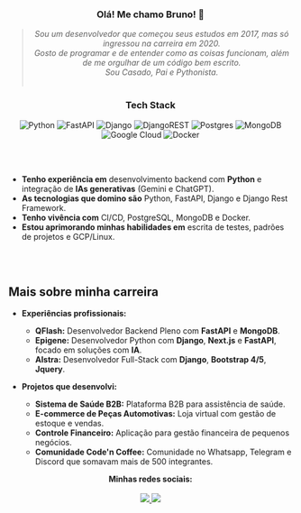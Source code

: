 <div align="center"> 
  
### Olá! Me chamo Bruno! 👋

<blockquote>
  <p><i>
Sou um desenvolvedor que começou seus estudos em 2017, mas só ingressou na carreira em 2020.</br>
Gosto de programar e de entender como as coisas funcionam, além de me orgulhar de um código bem escrito.</br>
Sou Casado, Pai e Pythonista.</br></br>
  </i></p>
</blockquote>

### Tech Stack

![Python](https://img.shields.io/badge/Python-3776AB?logo=python&logoColor=white)
![FastAPI](https://img.shields.io/badge/FastAPI-009688?logo=fastapi&logoColor=white)
![Django](https://img.shields.io/badge/Django-092E20?logo=django&logoColor=white)
![DjangoREST](https://img.shields.io/badge/Django-REST-ff1709?logo=django&logoColor=white)
![Postgres](https://img.shields.io/badge/PostgreSQL-316192?logo=postgresql&logoColor=white)
![MongoDB](https://img.shields.io/badge/MongoDB-4EA94B?logo=mongodb&logoColor=white)
![Google Cloud](https://img.shields.io/badge/Google_Cloud-4285F4?logo=google-cloud&logoColor=white)
![Docker](https://img.shields.io/badge/Docker-2496ED?logo=docker&logoColor=white)

</div>

</br>
</br>

- **Tenho experiência em** desenvolvimento backend com **Python** e integração de **IAs generativas** (Gemini e ChatGPT).
- **As tecnologias que domino são** Python, FastAPI, Django e Django Rest Framework.
- **Tenho vivência com** CI/CD, PostgreSQL, MongoDB e Docker.
- **Estou aprimorando minhas habilidades em** escrita de testes, padrões de projetos e GCP/Linux.

</br>
</br>

## Mais sobre minha carreira

- **Experiências profissionais:**
  - **QFlash:** Desenvolvedor Backend Pleno com **FastAPI** e **MongoDB**.
  - **Epigene:** Desenvolvedor Python com **Django**, **Next.js** e **FastAPI**, focado em soluções com **IA**.
  - **Alstra:** Desenvolvedor Full-Stack com **Django**, **Bootstrap 4/5**, **Jquery**.

- **Projetos que desenvolvi:**
  - **Sistema de Saúde B2B:** Plataforma B2B para assistência de saúde.
  - **E-commerce de Peças Automotivas:** Loja virtual com gestão de estoque e vendas.
  - **Controle Financeiro:** Aplicação para gestão financeira de pequenos negócios.
  - **Comunidade Code'n Coffee:** Comunidade no Whatsapp, Telegram e Discord que somavam mais de 500 integrantes.

<div align="center">
  <strong>Minhas redes sociais:</strong>
  </br>
  </br>

  <a href="https://www.linkedin.com/in/brunorpdev/" target="_blank">
    <img src="https://img.shields.io/badge/LinkedIn-0077B5?style=for-the-badge&logo=linkedin&logoColor=white" />
  </a>
  <a href="https://www.instagram.com/obruno.dev/" target="_blank">
    <img src="https://img.shields.io/badge/Instagram-E4405F?style=for-the-badge&logo=instagram&logoColor=white" />
  </a>
</div>
